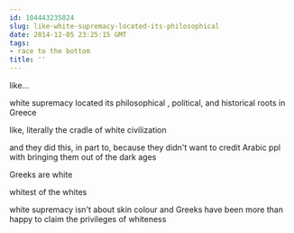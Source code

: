 ```yaml
---
id: 104443235824
slug: like-white-supremacy-located-its-philosophical
date: 2014-12-05 23:25:15 GMT
tags:
- race to the bottom
title: ''
---
```

like...

white supremacy located its philosophical , political, and historical roots in Greece

like, literally the cradle of white civilization

and they did this, in part to, because they didn't want to credit Arabic ppl with bringing them out of the dark ages

Greeks are white 

whitest of the whites

white supremacy isn't about skin colour and Greeks have been more than happy to claim the privileges of whiteness